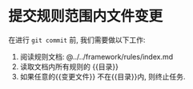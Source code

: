 # 提交规则范围内文件变更

在进行 `git commit` 前, 我们需要做以下工作:

1. 阅读规则文档: @../../framework/rules/index.md
2. 读取文档内所有规则的 {{目录}}
3. 如果任意的{{变更文件}} 不在{{目录}}内, 则终止任务.